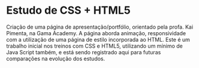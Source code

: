 # Estudo de CSS + HTML5
Criação de uma página de apresentação/portfólio, orientado pela profa. Kai Pimenta, na Gama Academy.
A página aborda animação, responsividade com a utilização de uma página de estilo incorporada ao HTML. 
Este é um trabalho inicial nos treinos com CSS e HTML5, utilizando um mínimo de Java Script também, e está sendo registrado aqui para futuras comparações na evolução dos estudos.
